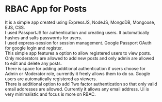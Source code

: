 # RBAC App for Posts

It is a simple app created using ExpressJS, NodeJS, MongoDB, Mongoose, EJS, CSS.<br>
I used PassportJS for authentication and creating users. It automatically hashes and salts passwords for users. <br>
I used express-session for session management. Google Passport OAuth for google login and register. <br>
This simple app features a option to allow registered users to view posts. Only moderators are allowed to add new posts and only admin are allowed to edit and delete any posts. <br>
There is space for adding additional authentication if users choose for Admin or Moderator role, currently it freely allows them to do so. Google users are automatically registered as viewers.<br>
There is additional option to add Two factor authentication so that only valid email addresses are allowed. Currently it allows any email address. UI is very minimalistic and focus is more on RBAC.<br>

